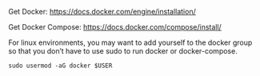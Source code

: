 Get Docker: https://docs.docker.com/engine/installation/

Get Docker Compose: https://docs.docker.com/compose/install/

For linux environments, you may want to add yourself to the docker group so that you don’t have to use sudo to run docker or docker-compose.

``sudo usermod -aG docker $USER``
